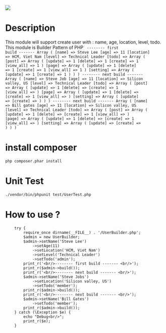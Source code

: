 <a href="https://travis-ci.org/github/steveleetn91/php-user-pattern">
<img src="https://travis-ci.org/steveleetn91/php-user-pattern.svg?branch=master">
</a>

# Description
 This module will support create user with : name, age, location, level, todo. This module is Builder Pattern of PHP
        <code>
            -------- first build -------
            Array ( [name] => Steve Lee [age] => 11 [location] => HCM, Viet Nam [level] => Technical Leader [todo] => Array ( [post] => Array ( [update] => 1 [delete] => 1 [create] => 1 [view_all] => 1 ) [page] => Array ( [update] => 1 [delete] => 1 [create] => 1 [view_all] => 1 ) [setting] => Array ( [update] => 1 [create] => 1 ) ) )
            -------- next build -------
            Array ( [name] => Steve Job [age] => 11 [location] => Silicon valley, US [level] => Technical Leader [todo] => Array ( [post] => Array ( [update] => 1 [delete] => [create] => 1 [view_all] => ) [page] => Array ( [update] => 1 [delete] => [create] => 1 [view_all] => ) [setting] => Array ( [update] => [create] => ) ) )
            -------- next build -------
            Array ( [name] => Bill gates [age] => 11 [location] => Silicon valley, US [level] => Technical Leader [todo] => Array ( [post] => Array ( [update] => 1 [delete] => [create] => 1 [view_all] => ) [page] => Array ( [update] => 1 [delete] => [create] => 1 [view_all] => ) [setting] => Array ( [update] => [create] => ) ) )
        </code>

# install composer 
<code>php composer.phar install</code>

# Unit Test 

<code>./vendor/bin/phpunit test/UserTest.php</code>

# How to use ? 

        try {
            require_once dirname(__FILE__) . '/UserBuilder.php';
            $admin = new UserBuilder;
            $admin->setName('Steve Lee')
                ->setAge(11)
                ->setLocation('HCM, Viet Nam')
                ->setLevel('Technical Leader')
                ->setTodo('admin');
            print_r('<br/>-------- first build ------- <br/>');
            print_r($admin->build());
            print_r('<br/>-------- next build ------- <br/>');
            $admin->setName('Steve Jobs')
                ->setLocation('Silicon valley, US')
                ->setTodo('member');
            print_r($admin->build());
            print_r('<br/>-------- next build ------- <br/>');
            $admin->setName('Bill Gates')
                ->setTodo('member');
            print_r($admin->build());
        } catch (\Exception $e) {
            echo "Debug<br/>";
            print_r($e);
        }

